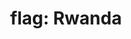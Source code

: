 ---
layout: smileys&emotion
title: "flag: Rwanda"
emoji: flag_rwanda
permalink: 🇷🇼.html
image: assets/img/3moji/flag_rwanda.png
---